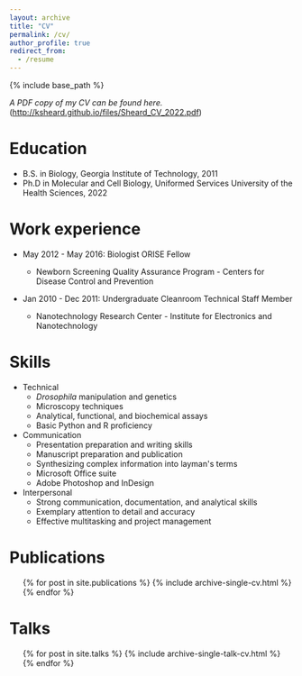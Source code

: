 ```yaml
---
layout: archive
title: "CV"
permalink: /cv/
author_profile: true
redirect_from:
  - /resume
---
```


{% include base_path %}

<i>A PDF copy of my CV can be found here.</i> (http://ksheard.github.io/files/Sheard_CV_2022.pdf)

Education
======
* B.S. in Biology, Georgia Institute of Technology, 2011
* Ph.D in Molecular and Cell Biology, Uniformed Services University of the Health Sciences, 2022

Work experience
======
* May 2012 - May 2016: Biologist ORISE Fellow
  * Newborn Screening Quality Assurance Program - Centers for Disease Control and Prevention


* Jan 2010 - Dec 2011: Undergraduate Cleanroom Technical Staff Member
  * Nanotechnology Research Center - Institute for Electronics and Nanotechnology


Skills
======
* Technical
  * <i>Drosophila </i> manipulation and genetics
  * Microscopy techniques
  * Analytical, functional, and biochemical assays
  * Basic Python and R proficiency
* Communication
  * Presentation preparation and writing skills
  * Manuscript preparation and publication
  * Synthesizing complex information into layman's terms
  * Microsoft Office suite
  * Adobe Photoshop and InDesign
* Interpersonal
  * Strong communication, documentation, and analytical skills
  * Exemplary attention to detail and accuracy
  * Effective multitasking and project management

Publications
======
  <ul>{% for post in site.publications %}
    {% include archive-single-cv.html %}
  {% endfor %}</ul>

Talks
======
  <ul>{% for post in site.talks %}
    {% include archive-single-talk-cv.html %}
  {% endfor %}</ul>
